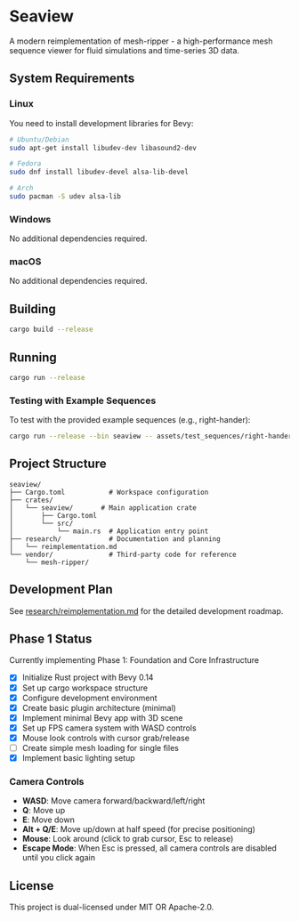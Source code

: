 # Seaview

A modern reimplementation of mesh-ripper - a high-performance mesh sequence viewer for fluid simulations and time-series 3D data.

## System Requirements

### Linux
You need to install development libraries for Bevy:

```bash
# Ubuntu/Debian
sudo apt-get install libudev-dev libasound2-dev

# Fedora
sudo dnf install libudev-devel alsa-lib-devel

# Arch
sudo pacman -S udev alsa-lib
```

### Windows
No additional dependencies required.

### macOS
No additional dependencies required.

## Building

```bash
cargo build --release
```

## Running

```bash
cargo run --release
```

### Testing with Example Sequences

To test with the provided example sequences (e.g., right-hander):

```bash
cargo run --release --bin seaview -- assets/test_sequences/right-hander/ --source-coordinates zup
```

## Project Structure

```
seaview/
├── Cargo.toml           # Workspace configuration
├── crates/
│   └── seaview/       # Main application crate
│       ├── Cargo.toml
│       └── src/
│           └── main.rs  # Application entry point
├── research/            # Documentation and planning
│   └── reimplementation.md
└── vendor/              # Third-party code for reference
    └── mesh-ripper/
```

## Development Plan

See [research/reimplementation.md](research/reimplementation.md) for the detailed development roadmap.

## Phase 1 Status

Currently implementing Phase 1: Foundation and Core Infrastructure
- [x] Initialize Rust project with Bevy 0.14
- [x] Set up cargo workspace structure
- [x] Configure development environment
- [x] Create basic plugin architecture (minimal)
- [x] Implement minimal Bevy app with 3D scene
- [x] Set up FPS camera system with WASD controls
- [x] Mouse look controls with cursor grab/release
- [ ] Create simple mesh loading for single files
- [x] Implement basic lighting setup

### Camera Controls
- **WASD**: Move camera forward/backward/left/right
- **Q**: Move up
- **E**: Move down
- **Alt + Q/E**: Move up/down at half speed (for precise positioning)
- **Mouse**: Look around (click to grab cursor, Esc to release)
- **Escape Mode**: When Esc is pressed, all camera controls are disabled until you click again

## License

This project is dual-licensed under MIT OR Apache-2.0.
